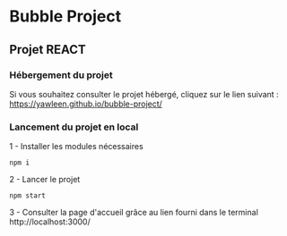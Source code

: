 # Bubble Project 
## Projet REACT 

### Hébergement du projet 
Si vous souhaitez consulter le projet hébergé, cliquez sur le lien suivant : https://yawleen.github.io/bubble-project/

### Lancement du projet en local
1 - Installer les modules nécessaires 
```
npm i 
```

2 - Lancer le projet
```
npm start 
```

3 - Consulter la page d'accueil grâce au lien fourni dans le terminal 
http://localhost:3000/
